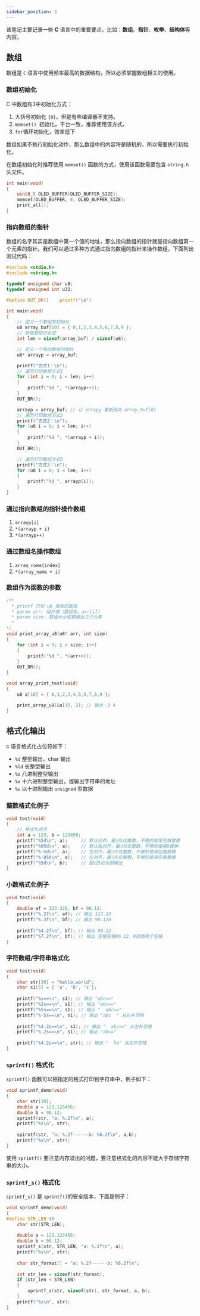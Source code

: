 ```yaml
---
sidebar_position: 2
---
```


该笔记主要记录一些 **C** 语言中的重要要点，比如：**数组**、**指针**、**枚举**、**结构体**等内容。

## 数组

数组是 `C` 语言中使用频率最高的数据结构，所以必须掌握数组相关的使用。

### 数组初始化

C 中数组有3中初始化方式：

1. 大括号初始化 `{0}`，但是有些编译器不支持。
2. `memset() `初始化，平台一致，推荐使用该方式。
3. `for`循环初始化，效率低下

数组如果不执行初始化动作，那么数组中的内容将是随机的，所以需要执行初始化。

在数组初始化时推荐使用 `memset()` 函数的方式，使用该函数需要包含 `string.h` 头文件。

```c
int main(void)
{
    uint8_t OLED_BUFFER[OLED_BUFFER_SIZE];
    memset(OLED_BUFFER, 8, OLED_BUFFER_SIZE);
    print_all();
}
```

### 指向数组的指针

数组的名字其实是数组中第一个值的地址，那么指向数组的指针就是指向数组第一个元素的指针。我们可以通过多种方式通过指向数组的指针来操作数组，下面列出测试代码：

```c
#include <stdio.h>
#include <string.h>

typedef unsigned char u8;
typedef unsigned int u32;

#define OUT_BR()	printf("\n")

int main(void)
{
	// 定义一个数组并初始化
	u8 array_buf[10] = { 0,1,2,3,4,5,6,7,8,9 };
	// 获取数组的长度
	int len = sizeof(array_buf) / sizeof(u8);

	// 定义一个指向数组的指针
	u8* arrayp = array_buf;

	printf("方式1：\n");
	// 遍历打印数组方式1
	for (int i = 0; i < len; i++)
	{
		printf("%d ", *(arrayp++));
	}
	OUT_BR();

	arrayp = array_buf; // 让 arrapy 重新指向 array_buf[0]
	// 遍历打印数组方式2
	printf("方式2：\n");
	for (u8 i = 0; i < len; i++)
	{
		printf("%d ", *(arrayp + i));
	}
	OUT_BR();

	// 遍历打印数组方式3
	printf("方式3：\n");
	for (u8 i = 0; i < len; i++)
	{
		printf("%d ", arrayp[i]);
	}
}
```

### 通过指向数组的指针操作数组

1. `arrayp[i]`
2. `*(arrayp + i)`
3. `*(arrayp++)`

### 通过数组名操作数组

1. `array_name[index]`
2. `*(array_name + i)`

### 数组作为函数的参数

```c
/**
  * printf 打印 u8 类型的数组
  * param arr: 指针或（数组名，arr[i])
  * param size: 数组大小或要输出几个元素
  *
*/
void print_array_u8(u8* arr, int size)
{
	for (int i = 0; i < size; i++)
	{
		printf("%d ", *(arr++));
	}
	OUT_BR();
}

void array_print_test(void)
{
	u8 a[10] = { 0,1,2,3,4,5,6,7,8,9 };

	print_array_u8(&a[3], 2); // 输出：3 4
}
```

## 格式化输出

c 语言格式化占位符如下：

- `%d` 整型输出，char 输出
- `%ld` 长整型输出
- `%o` 八进制整型输出
- `%x` 十六进制整型输出，或输出字符串的地址
- `%u` 以十进制输出 `unsigned` 型数据

### 整数格式化例子

```c
void test(void)
{
    // 格式化对齐
    int a = 123, b = 123456;
    printf("%5d\n", a);		// 默认对齐，最少5位整数，不够的使用空格替换
    printf("%05d\n", a); 	// 默认右对齐，最少5位整数，不够的使用0替换
    printf("%-5d\n", a); 	// 左对齐，最少5位整数，不够的使用空格替换
    printf("%-05d\n", a); 	// 左对齐，最少5位整数，不够的使用空格替换
    printf("%5d\n", b); 	// 超过5位全部输出
}
```

### 小数格式化例子

```c
void test(void)
{
    double af = 123.326, bf = 90.12;
    printf("%.2f\n", af); // 输出 123.33
    printf("%.3f\n", bf); // 输出 90.120
    
    printf("%4.2f\n", bf); // 输出 90.12
    printf("%7.2f\n", bf); // 输出 空格空格90.12，9前面两个空格
}
```

### 字符数组/字符串格式化

```c
void test(void)
{
    char str[30] = "hello,world";
    char s1[5] = { 'a', 'b', 'c'};
    
    printf("%s==\n", s1); // 输出 "abc=="
    printf("%2s==\n", s1); // 输出 "abc=="
    printf("%5s==\n", s1); // 输出 "  abc=="
    printf("%-5s==\n", s1); // 输出 "abc  " 从右补空格
    
    printf("%4.2s==\n", s1); // 输出 "  abc==" 从左补空格
    printf("%.2s==\n", s1); // 输出 "ab=="
    
    printf("%4.2s==\n", str); // 输出 "  he" 从左补空格
}
```

### `sprintf()` 格式化

`sprintf()` 函数可以把指定的格式打印到字符串中，例子如下：

```c
void sprintf_demo(void)
{
    char str[30];
    double a = 123.123456;
    double b = 90.12;
    sprintf(str, "a: %.2f\n", a);
    printf("%s\n", str);
    
    spirntf(str, "a: %.2f------b: %6.2f\n", a,b);
    printf("%s\n", str);
}
```

使用 `sprintf()` 要注意内存溢出的问题，要注意格式化的内容不能大于存储字符串的大小。

### `sprintf_s()` 格式化

`sprintf_s()` 是 `sprintf()`的安全版本，下面是例子：

```c
void sprintf_demo(void)
{
#define STR_LEN 30
	char str[STR_LEN];
    
    double a = 123.123456;
    double b = 90.12;
    sprintf_s(str, STR_LEN, "a: %.2f\n", a);
    printf("%s\n", str);
    
    char str_format[] = "a: %.2f------b: %6.2f\n";
    
    int str_len = sizeof(str_format);
    if (str_len < STR_LEN)
    {
        sprintf_s(str, sizeof(str), str_format, a, b);
    }
    printf("%s\n", str);
}
```

